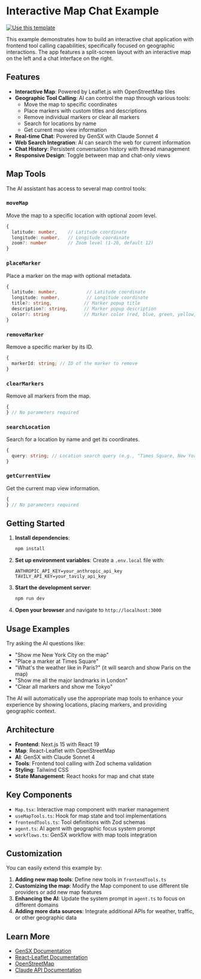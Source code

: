 # Interactive Map Chat Example

[![Use this template](https://img.shields.io/badge/use%20this%20template-black?style=for-the-badge&logo=github)](https://github.com/gensx-inc/client-side-tools-template/generate)

This example demonstrates how to build an interactive chat application with frontend tool calling capabilities, specifically focused on geographic interactions. The app features a split-screen layout with an interactive map on the left and a chat interface on the right.

## Features

- **Interactive Map**: Powered by Leaflet.js with OpenStreetMap tiles
- **Geographic Tool Calling**: AI can control the map through various tools:
  - Move the map to specific coordinates
  - Place markers with custom titles and descriptions
  - Remove individual markers or clear all markers
  - Search for locations by name
  - Get current map view information
- **Real-time Chat**: Powered by GenSX with Claude Sonnet 4
- **Web Search Integration**: AI can search the web for current information
- **Chat History**: Persistent conversation history with thread management
- **Responsive Design**: Toggle between map and chat-only views

## Map Tools

The AI assistant has access to several map control tools:

### `moveMap`

Move the map to a specific location with optional zoom level.

```typescript
{
  latitude: number,    // Latitude coordinate
  longitude: number,   // Longitude coordinate
  zoom?: number        // Zoom level (1-20, default 12)
}
```

### `placeMarker`

Place a marker on the map with optional metadata.

```typescript
{
  latitude: number,           // Latitude coordinate
  longitude: number,          // Longitude coordinate
  title?: string,            // Marker popup title
  description?: string,      // Marker popup description
  color?: string             // Marker color (red, blue, green, yellow, purple)
}
```

### `removeMarker`

Remove a specific marker by its ID.

```typescript
{
  markerId: string; // ID of the marker to remove
}
```

### `clearMarkers`

Remove all markers from the map.

```typescript
{
} // No parameters required
```

### `searchLocation`

Search for a location by name and get its coordinates.

```typescript
{
  query: string; // Location search query (e.g., "Times Square, New York")
}
```

### `getCurrentView`

Get the current map view information.

```typescript
{
} // No parameters required
```

## Getting Started

1. **Install dependencies**:

   ```bash
   npm install
   ```

2. **Set up environment variables**:
   Create a `.env.local` file with:

   ```
   ANTHROPIC_API_KEY=your_anthropic_api_key
   TAVILY_API_KEY=your_tavily_api_key
   ```

3. **Start the development server**:

   ```bash
   npm run dev
   ```

4. **Open your browser** and navigate to `http://localhost:3000`

## Usage Examples

Try asking the AI questions like:

- "Show me New York City on the map"
- "Place a marker at Times Square"
- "What's the weather like in Paris?" (it will search and show Paris on the map)
- "Show me all the major landmarks in London"
- "Clear all markers and show me Tokyo"

The AI will automatically use the appropriate map tools to enhance your experience by showing locations, placing markers, and providing geographic context.

## Architecture

- **Frontend**: Next.js 15 with React 19
- **Map**: React-Leaflet with OpenStreetMap
- **AI**: GenSX with Claude Sonnet 4
- **Tools**: Frontend tool calling with Zod schema validation
- **Styling**: Tailwind CSS
- **State Management**: React hooks for map and chat state

## Key Components

- `Map.tsx`: Interactive map component with marker management
- `useMapTools.ts`: Hook for map state and tool implementations
- `frontendTools.ts`: Tool definitions with Zod schemas
- `agent.ts`: AI agent with geographic focus system prompt
- `workflows.ts`: GenSX workflow with map tools integration

## Customization

You can easily extend this example by:

1. **Adding new map tools**: Define new tools in `frontendTools.ts`
2. **Customizing the map**: Modify the Map component to use different tile providers or add new map features
3. **Enhancing the AI**: Update the system prompt in `agent.ts` to focus on different domains
4. **Adding more data sources**: Integrate additional APIs for weather, traffic, or other geographic data

## Learn More

- [GenSX Documentation](https://gensx.com/docs)
- [React-Leaflet Documentation](https://react-leaflet.js.org/)
- [OpenStreetMap](https://www.openstreetmap.org/)
- [Claude API Documentation](https://docs.anthropic.com/)
